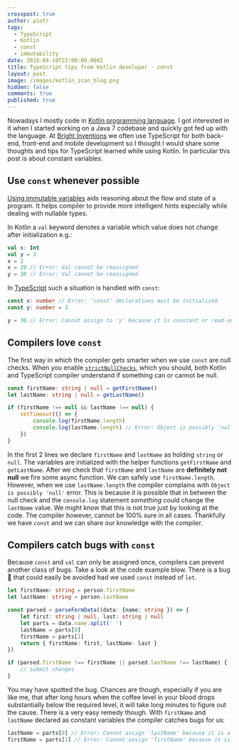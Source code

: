 ```yaml
---
crosspost: true
author: piotr
tags:
  - TypeScript
  - Kotlin
  - const
  - immutability
date: 2018-04-10T22:00:00.000Z
title: TypeScript tips from Kotlin developer - const
layout: post
image: /images/kotlin_icon_blog.png
hidden: false
comments: true
published: true
---
```


Nowadays I mostly code in [Kotlin programming language](https://kotlinlang.org/). I got interested in it when I started working on a Java 7 codebase and quickly got fed up with the language. At [Bright Inventions](https://brightinventions.pl) we often use TypeScript for both back-end, front-end and mobile development so I thought I would share some thoughts and tips for TypeScript learned while using Kotlin. In particular this post is about constant variables.

## Use `const` whenever possible

[Using immutable variables](https://hackernoon.com/5-benefits-of-immutable-objects-worth-considering-for-your-next-project-f98e7e85b6ac) aids reasoning about the flow and state of a program. It helps compiler to provide more intelligent hints especially while dealing with nullable types.

In Kotlin a `val` keyword denotes a variable which value does not change after initialization e.g.:

```kotlin
val x: Int
val y = 3
x = 2
x = 20 // Error: Val cannot be reassigned
y = 30 // Error: Val cannot be reassigned
```

In [TypeScript](https://www.typescriptlang.org/) such a situation is handled with `const`:

```typescript
const x: number // Error: 'const' declarations must be initialized
const y: number = 3

y = 30 // Error: Cannot assign to 'y' because it is constant or read-only property
```

## Compilers love `const`

The first way in which the compiler gets smarter when we use `const` are null checks. When you enable [`strictNullChecks`](https://www.typescriptlang.org/docs/handbook/compiler-options.html), which you should, both Kotlin and TypeScript compiler understand if something can or cannot be null.

```typescript
const firstName: string | null = getFirstName()
let lastName: string | null = getLastName()

if (firstName !== null && lastName !== null) {
    setTimeout(() => {
        console.log(firstName.length)
        console.log(lastName.length) // Error: Object is possibly 'null'
    })
}
```

In the first 2 lines we declare `firstName` and `lastName` as holding `string` or `null`. The variables are initialized with the helper functions `getFirstName` and `getLastName`. After we check that `firstName` and `lastName` are **definitely not null** we fire some async function. We can safely use `firstName.length`. However, when we use `lastName.length` the compiler complains with `Object is possibly 'null'` error. This is because it is possible that in between the null check and the `console.log` statement _something_ could change the `lastName` value. We might know that this is not true just by looking at the code. The compiler however, cannot be 100% sure in all cases. Thankfully we have `const` and we can share our knowledge with the compiler.

## Compilers catch bugs with `const`

Because `const` and `val` can only be assigned once, compilers can prevent another class of bugs. Take a look at the code example blow. There is a bug 🐛 that could easily be avoided had we used `const` instead of `let`.

```typescript
let firstName: string = person.firstName
let lastName: string = person.lastName

const parsed = parseFormData((data: {name: string }) => {
    let first: string | null, last: string | null
    let parts = data.name.split(' ')
    lastName = parts[0]
    firstName = parts[1]
    return { firstName: first, lastName: last }
})

if (parsed.firstName !== firstName || parsed.lastName !== lastName) { 
    // submit changes
}
```

You may have spotted the bug. Chances are though, especially if you are like me, that after long hours when the coffee level in your blood drops substantially below the required level, it will take long minutes to figure out the cause. There is a very easy remedy though. With `firstName` and `lastName` declared as constant variables the compiler catches bugs for us:

```typescript
lastName = parts[0] // Error: Cannot assign 'lastName' because it is a constant or a read-only property
firstName = parts[1] // Error: Cannot assign 'firstName' because it is a constant or a read-only property
```
